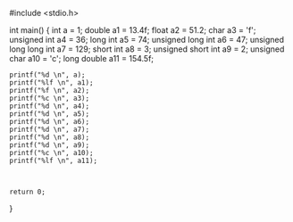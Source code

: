 #include <stdio.h>

int main() {
	int a = 1;
	double a1 = 13.4f;
	float a2 = 51.2;
	char a3 = 'f';
	unsigned int a4 = 36;
	long int a5 = 74;
	unsigned long int a6 = 47;
	unsigned long long int a7 = 129;
	short int a8 = 3;
	unsigned short int a9 = 2;
	unsigned char a10 = 'c';
	long double a11 = 154.5f;
	
	printf("%d \n", a);
	printf("%lf \n", a1);
	printf("%f \n", a2);
	printf("%c \n", a3);
	printf("%d \n", a4);
	printf("%d \n", a5);
	printf("%d \n", a6);
	printf("%d \n", a7);
	printf("%d \n", a8);
	printf("%d \n", a9);
	printf("%c \n", a10);
	printf("%lf \n", a11);

		

	return 0;
}
